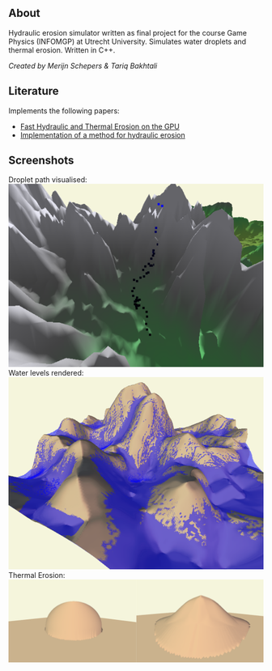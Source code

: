 ## About
Hydraulic erosion simulator written as final project for the course Game Physics (INFOMGP) at Utrecht University. Simulates water droplets and thermal erosion. Written in C++.</br>

*Created by Merijn Schepers & Tariq Bakhtali*

## Literature 
Implements the following papers:
- [Fast Hydraulic and Thermal Erosion on the GPU](https://citeseerx.ist.psu.edu/viewdoc/download?doi=10.1.1.450.6942&rep=rep1&type=pdf)
- [Implementation of a method for hydraulic erosion](https://www.firespark.de/resources/downloads/implementation%20of%20a%20methode%20for%20hydraulic%20erosion.pdf)

## Screenshots
Droplet path visualised:
![Droplets](/screenshots/droplets.png)
Water levels rendered:
![Droplets](/screenshots/water.png)
Thermal Erosion:
![Droplets](/screenshots/sand.png)
